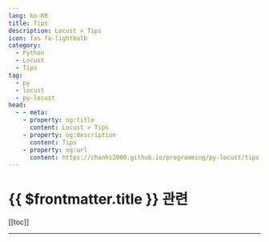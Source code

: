 ```yaml
---
lang: ko-KR
title: Tips
description: Locust > Tips
icon: fas fa-lightbulb
category:
  - Python
  - Locust
  - Tips
tag:
  - py
  - locust
  - py-locust
head:
  - - meta:
    - property: og:title
      content: Locust > Tips
    - property: og:description
      content: Tips
    - property: og:url
      content: https://chanhi2000.github.io/programming/py-locust/tips.html
---
```


# {{ $frontmatter.title }} 관련

[[toc]]

---

<TagLinks />